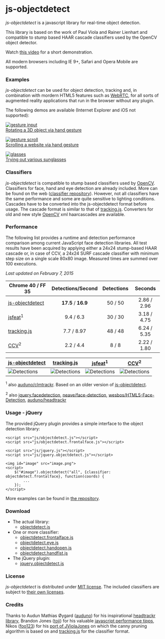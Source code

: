 # js-objectdetect #

*js-objectdetect* is a javascript library for real-time object detection.

This library is based on the work of Paul Viola and Rainer Lienhart and compatible to stump based HAAR cascade classifiers used by the OpenCV object detector.

Watch [this video](http://www.youtube.com/watch?v=v0tbzTkJYZw) for a short demonstration.

All modern browsers including IE 9+, Safari and Opera Mobile are supported.

### Examples ###

*js-objectdetect* can be used for object detection, tracking and, in combination with mordern HTML5 features such as [WebRTC](http://caniuse.com/stream), for all sorts of augmented reality applications that run in the browser without any plugin.

The following demos are available (Internet Explorer and iOS not supported):

[![gesture input](http://mtschirs.github.io/js-objectdetect/media/js_objectdetect_gesture_input.gif)<br>
Rotating a 3D object via hand gesture](http://mtschirs.github.com/js-objectdetect/examples/example_gesture_input.htm)

[![gesture scroll](http://mtschirs.github.io/js-objectdetect/media/js_objectdetect_gesture_scroll.gif)<br>
Scrolling a website via hand gesture](http://mtschirs.github.com/js-objectdetect/examples/example_gesture_scroll.htm)

[![glasses](http://mtschirs.github.io/js-objectdetect/media/js_objectdetect_glasses.gif)<br>
Trying out various sunglasses](http://mtschirs.github.com/js-objectdetect/examples/example_sunglasses.htm)

### Classifiers ###

*js-objectdetect* is compatible to stump based classifiers used by [OpenCV](http://opencv.org/). Classifiers for face, hand and eye detection are already included. More can be found on the web ([classifier repository](http://alereimondo.no-ip.org/OpenCV/34)). However, not all classifiers have the same performance and some are quite sensitive to lighting conditions.
Cascades have to be converted into the js-objectdetect format before usage. The cascade format is similar to that of [tracking.js](https://github.com/eduardolundgren/tracking.js). Converters for old and new style [OpenCV](http://opencv.org/) xml haarcascades are available.

### Performance ###

The following list provides a runtime and detection performance comparison among current JavaScript face detection libraries. All test results have been acquired by applying either a 24x24 stump-based HAAR cascade or, in case of CCV, a 24x24 SURF cascade classifier with minimum step size on a single scale 80x80 image. Measured times are summed over 100 executions.

*Last updated on February 7, 2015*

 Chrome 40 / FF 35  | Detections/Second | Detections | Seconds
------------------- |:-----------------:|:----------:|:-------:
[js-objectdetect](https://github.com/mtschirs/js-objectdetect) | **17.5** / **16.9** | 50 / 50 | 2.86 / 2.96
[jsfeat](https://github.com/inspirit/jsfeat)<sup>1</sup> | 9.4 / 6.3 | 30 / 30 | 3.18 / 4.75
[tracking.js](https://github.com/eduardolundgren/tracking.js) | 7.7 / 8.97 | 48 / 48 | 6.24 / 5.35
[CCV](https://github.com/liuliu/ccv)<sup>2</sup> | 2.2 / 4.4 | 8 / 8 | 2.22 / 1.80

[js-objectdetect](https://github.com/mtschirs/js-objectdetect) | [tracking.js](https://github.com/eduardolundgren/tracking.js) | [jsfeat](https://github.com/inspirit/jsfeat)<sup>1</sup> | [CCV](https://github.com/liuliu/ccv)<sup>2</sup>
--- | --- | --- | ---
![Detections](http://mtschirs.github.io/js-objectdetect/media/result_jsobjectdetect.png) | ![Detections](http://mtschirs.github.io/js-objectdetect/media/result_trackingjs.png) | ![Detections](http://mtschirs.github.io/js-objectdetect/media/result_jsfeat.png) | ![Detections](http://mtschirs.github.io/js-objectdetect/media/result_ccv.png)

<sup>1</sup> also [auduno/clmtrackr](https://github.com/auduno/clmtrackr). Based on an older version of [js-objectdetect](https://github.com/mtschirs/js-objectdetect). 

<sup>2</sup> also [jquery.facedetection](https://github.com/jaysalvat/jquery.facedetection), [neave/face-detection](https://github.com/neave/face-detection), [wesbos/HTML5-Face-Detection](https://github.com/wesbos/HTML5-Face-Detection), [auduno/headtrackr](https://github.com/auduno/headtrackr)

### Usage - jQuery ###

The provided jQuery plugin provides a simple interface to the object detection library:
	
	<script src="js/objectdetect.js"></script>
	<script src="js/objectdetect.frontalface.js"></script>

	<script src="js/jquery.js"></script>
	<script src="js/jquery.objectdetect.js"></script>

	<img id="image" src="image.png">
	<script>
		$("#image").objectdetect("all", {classifier: objectdetect.frontalface}, function(coords) {
			...
		});
	</script>

More examples can be found in [the repository](https://github.com/mtschirs/js-objectdetect/tree/master/examples).

### Download ###

- The actual library:
	- [objectdetect.js](https://raw.github.com/mtschirs/js-objectdetect/master/js/objectdetect.js)
- One or more classifier:
	- [objectdetect.frontalface.js](https://raw.github.com/mtschirs/js-objectdetect/master/js/objectdetect.frontalface.js)
	- [objectdetect.eye.js](https://raw.github.com/mtschirs/js-objectdetect/master/js/objectdetect.eye.js)
	- [objectdetect.handopen.js](https://raw.github.com/mtschirs/js-objectdetect/master/js/objectdetect.handopen.js)
	- [objectdetect.handfist.js](https://raw.github.com/mtschirs/js-objectdetect/master/js/objectdetect.handfist.js)
- The jQuery plugin:
	- [jquery.objectdetect.js](https://raw.github.com/mtschirs/js-objectdetect/master/js/jquery.objectdetect.js)

### License ###

*js-objectdetect* is distributed under [MIT license](https://raw.github.com/mtschirs/js-objectdetect/master/LICENSE.txt). The included classifiers are subject to [their own licenses](https://raw.github.com/mtschirs/js-objectdetect/master/CLASSIFIER-LICENSES.txt).

### Credits ###

Thanks to Audun Mathias Øygard ([auduno](https://github.com/auduno)) for his inspirational [headtrackr library](https://github.com/auduno/headtrackr), Brandon Jones ([toji](https://github.com/toji)) for his valuable [javascript performance tipps](http://media.tojicode.com/sfjs-vectors/#1), Nikos ([foo123](https://github.com/foo123)) for his [port of JViolaJones](https://github.com/foo123/HAAR.js) on which the canny pruning algorithm is based on and [tracking.js](https://github.com/eduardolundgren/tracking.js) for the classifier format.
